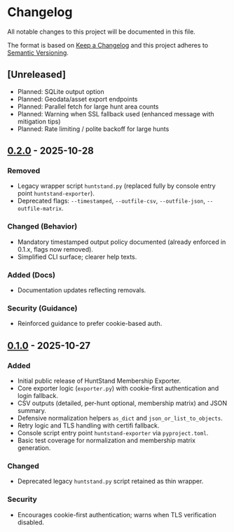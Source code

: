 # Changelog

All notable changes to this project will be documented in this file.

The format is based on [Keep a Changelog](https://keepachangelog.com/en/1.0.0/) and this project adheres to [Semantic Versioning](https://semver.org/spec/v2.0.0.html).

## [Unreleased]

- Planned: SQLite output option
- Planned: Geodata/asset export endpoints
- Planned: Parallel fetch for large hunt area counts
- Planned: Warning when SSL fallback used (enhanced message with mitigation tips)
- Planned: Rate limiting / polite backoff for large hunts

## [0.2.0] - 2025-10-28

### Removed

- Legacy wrapper script `huntstand.py` (replaced fully by console entry point `huntstand-exporter`).
- Deprecated flags: `--timestamped`, `--outfile-csv`, `--outfile-json`, `--outfile-matrix`.

### Changed (Behavior)

- Mandatory timestamped output policy documented (already enforced in 0.1.x, flags now removed).
- Simplified CLI surface; clearer help texts.

### Added (Docs)

- Documentation updates reflecting removals.

### Security (Guidance)

- Reinforced guidance to prefer cookie-based auth.

## [0.1.0] - 2025-10-27

### Added

- Initial public release of HuntStand Membership Exporter.
- Core exporter logic (`exporter.py`) with cookie-first authentication and login fallback.
- CSV outputs (detailed, per-hunt optional, membership matrix) and JSON summary.
- Defensive normalization helpers `as_dict` and `json_or_list_to_objects`.
- Retry logic and TLS handling with certifi fallback.
- Console script entry point `huntstand-exporter` via `pyproject.toml`.
- Basic test coverage for normalization and membership matrix generation.

### Changed

- Deprecated legacy `huntstand.py` script retained as thin wrapper.

### Security

- Encourages cookie-first authentication; warns when TLS verification disabled.

[0.1.0]: https://github.com/anthnyajp/HuntStand/releases/tag/v0.1.0
[0.2.0]: https://github.com/anthnyajp/HuntStand/releases/tag/v0.2.0
